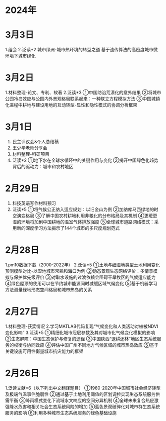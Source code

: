 # 2024年

# 3月3日
1.组会
2.泛读*2
 城市绿洲-城市热环境的转型之道
 基于遗传算法的高密度城市微环境下城市绿化
# 3月2日
1.材料整理-论文、专利、软著
2.泛读*3
 ①中国防治荒漠化的意外结果
 ②将城市公园冷岛效应与公园内外景观格局联系起来：一种联立方程模拟方法
 ③中国城镇化进程中耕地与建设用地的互动转型-显性和隐性模式的协调分析框架

# 3月1日
1. 民主评议会&个人总结稿
2. 王少华老师分享会
3. 材料整理-科研项目
4. 泛读*2
 ①地下水在全球水循环中的关键作用与变化
 ②揭开中国绿色化趋势背后的驱动力：城市和农村地区

# 2月29日
1. 科技英语写作材料预习
2. 泛读*5
 ①将气候公正纳入适应规划：以旧金山为例
 ②加纳库马西绿地的时空演变格局
 ③了解中国农村耕地利用非粮化的分布格局及其机制
 ④更暖更湿的环境将加剧中国耕地的温室气体排放强度
 ⑤全球城市道路网络模式：采用新的深度学习方法揭示了144个城市的多尺度规划范式

# 2月28日
1.pm10数据下载（2000-2022年）
2.泛读*5
 ①土地与细湿地类型土地利用变化预测模型对比-以湿地城市常熟和海口为例
 ②动态景观生态网络评价：多情景模拟与保护优先级评价
 ③对取水设施的过渡依赖会阻碍干旱牧区的气候适应能力
 ④绿色屋顶的使用可以在节约城市能源同时减缓区域气候变化
 ⑤基于机器学习方法测量绿地形态空间格局和城市热岛的关系

# 2月27日
1.材料整理-获奖情况
2.学习MATLAB代码复现“气候变化和人类活动对植被NDVI变化影响”
3.泛读*5
 ①精细化城市冠层参数及其对城市化气候变化模拟的影响
 ②生态屏障：中国生态保护与修复的途径
 ③中国陕西“退耕还林”地区生态系统服务的权衡与协同效应
 ④评估中国广州不同地方气候区域的城市热岛效应
 ⑤基于关键设施可用性衡量城市抗灾能力的框架

# 2月26日
1.泛读文献*6（以下列出中文翻译题目）
 ①1960-2020年中国城市社会经济转型及极端气温事件脆弱性
 ②通过基于土地利用阈值的区划调控实现生态系统服务供需平衡
 ③降雨模式变化下流域水文响应的空间分异机制
 ④全球未来复合热应激强降水危害和相关社会生态系统风险的增加
 ⑤蓝色景观破碎化对城市群生态系统服务的影响
 ⑥利用多种城市生态系统服务的绿色基础设施
